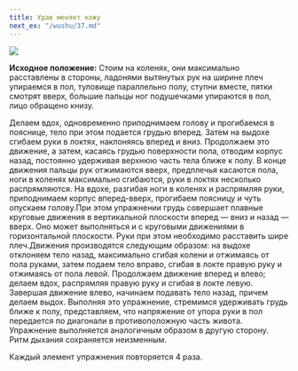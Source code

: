 ```yaml
---
title: Удав меняет кожу
next_ex: "/wushu/37.md"
---
```




![](../img/36.png)

**Исходное положение:** Стоим на коленях, они максимально расставлены в стороны,
ладонями вытянутых рук на ширине плеч упираемся в пол, туловище параллельно
полу, ступни вместе, пятки смотрят вверх, большие пальцы ног подушечками
упираются в пол, лицо обращено книзу.

Делаем вдох, одновременно приподнимаем голову и прогибаемся в пояснице, тело при
этом подается грудью вперед. Затем на выдохе сгибаем руки в локтях, наклоняясь
вперед и вниз. Продолжаем это движение, а затем, касаясь грудью поверхности
пола, отводим корпус назад, постоянно удерживая верхнюю часть тела ближе к полу.
В конце движения пальцы рук отжимаются вверх, предплечья касаются пола, ноги в
коленях максимально сгибаются, руки в локтях несколько распрямляются. На вдохе,
разгибая ноги в коленях и распрямляя руки, приподнимаем корпус вперед-вверх,
прогибаем поясницу и чуть опускаем голову.При этом упражнении грудь совершает
плавные круговые движения в вертикальной плоскости вперед — вниз и назад —
вверх. Оно может выполняться и с круговыми движениями в горизонтальной
плоскости. Руки при этом необходимо расставить шире плеч.Движения производятся
следующим образом: на выдохе отклоняем тело назад, максимально сгибая колени и
отжимаясь от пола руками, затем подаем тело вправо, сгибая в локте правую руку и
отжимаясь от пола левой. Продолжаем движение вперед и влево; делаем вдох,
распрямляя правую руку и сгибая в локте левую. Завершая движение влево, начинаем
подавать тело назад, причем делаем выдох. Выполняя это упражнение, стремимся
удерживать грудь ближе к полу, представляем, что напряжение от упора руки в пол
передается по диагонали в противоположную часть живота. Упражнение выполняется
аналогичным образом в другую сторону. Ритм дыхания сохраняется неизменным.

Каждый элемент упражнения повторяется 4 раза.
